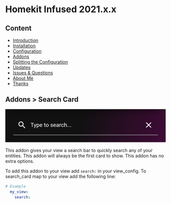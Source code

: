 # Homekit Infused 2021.x.x

## Content
- [Introduction](../index.md)
- [Installation](../installation.md)
- [Configuration](../configuration.md)
- [Addons](../addons.md)
- [Splitting the Configuration](../splitting-the-config.md)
- [Updates](../updates.md)
- [Issues & Questions](../issues.md)
- [About Me](../about.md)
- [Thanks](../thanks.md)

## Addons > Search Card

![Homekit Infused](../images/search-card.png)

This addon gives your view a search bar to quickly search any of your entities.
This addon will always be the first card to show.
This addon has no extra options.

To add this addon to your view add `search:` in your view_config.
To search_card map to your view add the following line:

```yaml
# Example
  my_view:
    search:
```     
